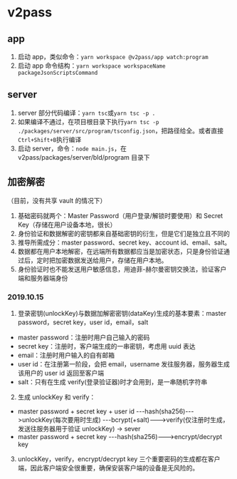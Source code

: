 # v2pass

## app

1. 启动 app，类似命令：`yarn workspace @v2pass/app watch:program`
2. 启动 app 命令结构：`yarn workspace workspaceName packageJsonScriptsCommand`

## server

1. server 部分代码编译：`yarn tsc`或`yarn tsc -p .`
2. 如果编译不通过，在项目根目录下执行`yarn tsc -p ./packages/server/src/program/tsconfig.json`，把路径给全。或者直接`Ctrl+Shift+B`执行编译
3. 启动 server，命令：`node main.js`，在 v2pass/packages/server/bld/program 目录下

## 加密解密

（目前，没有共享 vault 的情况下）

1. 基础密码就两个：Master Password（用户登录/解锁时要使用）和 Secret Key（存储在用户设备本地，很长）
2. 身份验证和数据解密的密钥都来自基础密钥的衍生，但是它们是独立且不同的
3. 推导所需成分：master password、secret key、account id、email、salt。
4. 数据都在用户本地解密，在远端所有数据都应当是加密状态，只是身份验证通过后，定时把加密数据发送给用户，存储在用户本地。
5. 身份验证时也不能发送用户敏感信息，用迪菲-赫尔曼密钥交换法，验证客户端和服务器端身份

### 2019.10.15

1. 登录密钥(unlockKey)与数据加解密密钥(dataKey)生成的基本要素：master password，secret key，user id，email，salt

- master password：注册时用户自己输入的密码
- secret key：注册时，客户端生成的一串密钥，考虑用 uuid 表达
- email：注册时用户输入的自有邮箱
- user id：在注册第一阶段，会把 email，username 发往服务器，服务器生成该用户的 user id 返回至客户端
- salt：只有在生成 verify(登录验证器)时才会用到，是一串随机字符串

2. 生成 unlockKey 和 verify：

- master password + secret key + user id ---hash(sha256)--->unlockKey(每次要用时生成) ---bcrypt(+salt)--->verify(仅注册时生成，发送往服务器用于验证 unlockKey) -> sever
- master password + secret key ---hash(sha256)--->encrypt/decrypt key

3. unlockKey，verify，encrypt/decrypt key 三个重要密码的生成都在客户端，因此客户端安全很重要，确保安装客户端的设备是无风险的。
